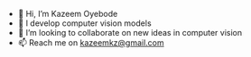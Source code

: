 - 👋 Hi, I’m Kazeem Oyebode
- 👀 I develop computer vision models 
- 💞️ I’m looking to collaborate on new ideas in computer vision 
- 📫 Reach me on kazeemkz@gmail.com

<!---
kazeemkz/kazeemkz is a ✨ special ✨ repository because its `README.md` (this file) appears on your GitHub profile.
You can click the Preview link to take a look at your changes.
--->
